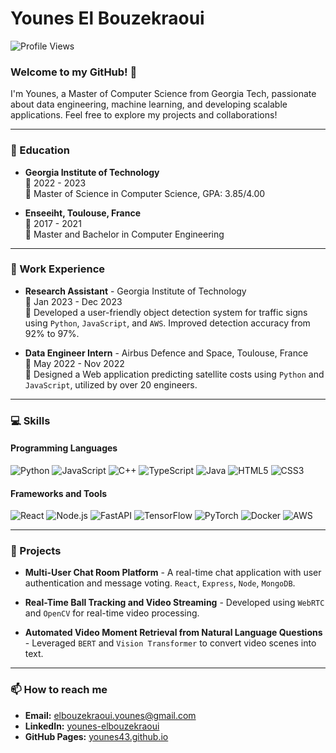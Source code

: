 # Younes El Bouzekraoui

![Profile Views](https://komarev.com/ghpvc/?username=younes43&style=flat-square)

### Welcome to my GitHub! 👋
I'm Younes, a Master of Computer Science from Georgia Tech, passionate about data engineering, machine learning, and developing scalable applications. Feel free to explore my projects and collaborations!

---

### 🏫 Education
- **Georgia Institute of Technology** \
  📆 2022 - 2023 \
  📍 Master of Science in Computer Science, GPA: 3.85/4.00

- **Enseeiht, Toulouse, France** \
  📆 2017 - 2021 \
  📍 Master and Bachelor in Computer Engineering

---

### 💼 Work Experience
- **Research Assistant** - Georgia Institute of Technology \
  📆 Jan 2023 - Dec 2023 \
  📍 Developed a user-friendly object detection system for traffic signs using `Python`, `JavaScript`, and `AWS`. Improved detection accuracy from 92% to 97%.
  
- **Data Engineer Intern** - Airbus Defence and Space, Toulouse, France \
  📆 May 2022 - Nov 2022 \
  📍 Designed a Web application predicting satellite costs using `Python` and `JavaScript`, utilized by over 20 engineers.

---

### 💻 Skills

#### Programming Languages
![Python](https://img.shields.io/badge/Python-3776AB?style=for-the-badge&logo=python&logoColor=white)
![JavaScript](https://img.shields.io/badge/JavaScript-F7DF1E?style=for-the-badge&logo=javascript&logoColor=black)
![C++](https://img.shields.io/badge/C++-00599C?style=for-the-badge&logo=cplusplus&logoColor=white)
![TypeScript](https://img.shields.io/badge/TypeScript-3178C6?style=for-the-badge&logo=typescript&logoColor=white)
![Java](https://img.shields.io/badge/Java-ED8B00?style=for-the-badge&logo=java&logoColor=white)
![HTML5](https://img.shields.io/badge/HTML5-E34F26?style=for-the-badge&logo=html5&logoColor=white)
![CSS3](https://img.shields.io/badge/CSS3-1572B6?style=for-the-badge&logo=css3&logoColor=white)

#### Frameworks and Tools
![React](https://img.shields.io/badge/React-20232A?style=for-the-badge&logo=react&logoColor=61DAFB)
![Node.js](https://img.shields.io/badge/Node.js-339933?style=for-the-badge&logo=nodedotjs&logoColor=white)
![FastAPI](https://img.shields.io/badge/FastAPI-005571?style=for-the-badge&logo=fastapi)
![TensorFlow](https://img.shields.io/badge/TensorFlow-FF6F00?style=for-the-badge&logo=tensorflow&logoColor=white)
![PyTorch](https://img.shields.io/badge/PyTorch-EE4C2C?style=for-the-badge&logo=pytorch&logoColor=white)
![Docker](https://img.shields.io/badge/Docker-2496ED?style=for-the-badge&logo=docker&logoColor=white)
![AWS](https://img.shields.io/badge/AWS-232F3E?style=for-the-badge&logo=amazonaws&logoColor=white)

---

### 🚀 Projects
- **Multi-User Chat Room Platform** - A real-time chat application with user authentication and message voting. `React`, `Express`, `Node`, `MongoDB`.

- **Real-Time Ball Tracking and Video Streaming** - Developed using `WebRTC` and `OpenCV` for real-time video processing.

- **Automated Video Moment Retrieval from Natural Language Questions** - Leveraged `BERT` and `Vision Transformer` to convert video scenes into text.

---

### 📫 How to reach me
- **Email:** [elbouzekraoui.younes@gmail.com](mailto:elbouzekraoui.younes@gmail.com)
- **LinkedIn:** [younes-elbouzekraoui](https://www.linkedin.com/in/younes-elbouzekraoui)
- **GitHub Pages:** [younes43.github.io](https://younes43.github.io)

